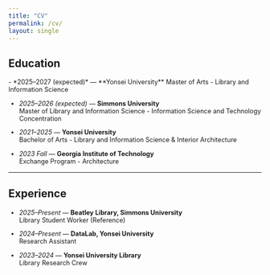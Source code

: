 ```yaml
---
title: "CV"
permalink: /cv/
layout: single
---
```


## Education
<span style="font-size:0.9em">
- *2025–2027 (expected)* — **Yonsei University**  
  Master of Arts - Library and Information Science  
  
- *2025–2026 (expected)* — **Simmons University**  
  Master of Library and Information Science - Information Science and Technology Concentration

- *2021–2025* — **Yonsei University**  
  Bachelor of Arts - Library and Information Science & Interior Architecture

- *2023 Fall* — **Georgia Institute of Technology**  
  Exchange Program - Architecture
    

</span>

---

## Experience
<span style="font-size:0.9em">

- *2025–Present* — **Beatley Library, Simmons University**  
  Library Student Worker (Reference)  

- *2024–Present* — **DataLab, Yonsei University**  
  Research Assistant  

- *2023–2024* — **Yonsei University Library**  
  Library Research Crew

</span>
